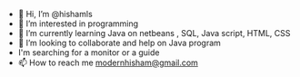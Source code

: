 - 👋 Hi, I’m @hishamls
- 👀 I’m interested in programming
- 🌱 I’m currently learning Java on netbeans , SQL, Java script, HTML, CSS
- 💞️ I’m looking to collaborate and help on Java program 
- I'm searching for a monitor or a guide
- 📫 How to reach me modernhisham@gmail.com

<!---
hishamls/hishamls is a ✨ special ✨ repository because its `README.md` (this file) appears on your GitHub profile.
You can click the Preview link to take a look at your changes.
--->
